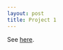 ```yaml
---
layout: post
title: Project 1
---
```



See [here](https://github.com/alexqaddourah/Denver-AirBnb-Project).
